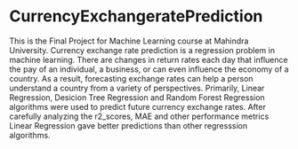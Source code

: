 # CurrencyExchangeratePrediction
This is the Final Project for Machine Learning course at Mahindra University. Currency exchange rate prediction is a regression problem in machine learning. There are changes in return rates each day that influence the pay of an individual, a business, or can even influence the economy of a country. As a result, forecasting exchange rates can help a person understand a country from a variety of perspectives. Primarily, Linear Regression, Desicion Tree Regression and Random Forest Regression algorithms were used to predict future currency exchange rates. After carefully analyzing the r2_scores, MAE and other performance metrics Linear Regression gave better predictions than other regresssion algorithms.
